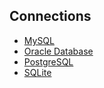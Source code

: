 ## Connections

* [MySQL](Connections/mysql.md)
* [Oracle Database](Connections/OracleDB.md)
* [PostgreSQL](Connections/postgresql.md)
* [SQLite](Connections/SQLite.md)
